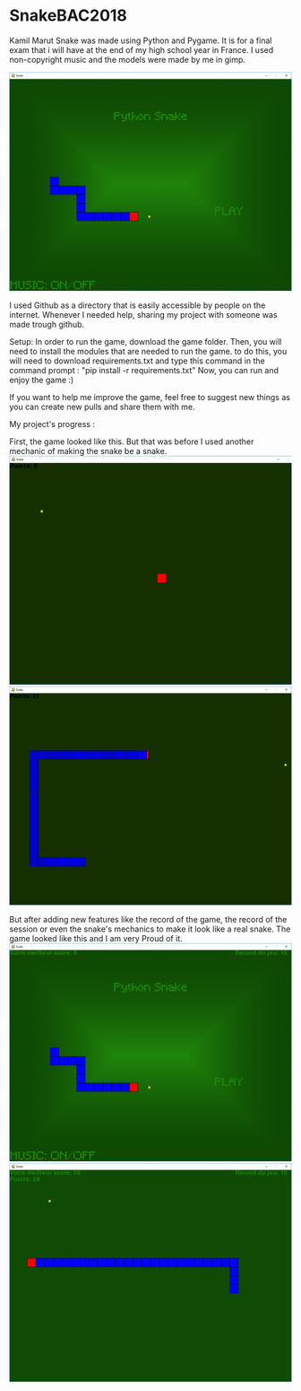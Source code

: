 # SnakeBAC2018
Kamil Marut
Snake was made using Python and Pygame. It is for a final exam that i will have at the end of my high school year in France.
I used non-copyright music and the models were made by me in gimp.

![SnakeBAC2018 screenshot](https://raw.githubusercontent.com/KoloMenek/SnakeBAC2018/master/screenshots/game.png)

I used Github as a directory that is easily accessible by people on the internet. Whenever I needed help, sharing my project with someone was made trough github.


Setup:
In order to run the game, download the game folder. Then, you will need to install the modules that are needed to run the game. to do this, you will need to download requirements.txt and type this command in the command prompt : "pip install -r requirements.txt"
Now, you can run and enjoy the game :)

If you want to help me improve the game, feel free to suggest new things as you can create new pulls and share them with me.

My project's progress : 

First, the game looked like this. But that was before I used another mechanic of making the snake be a snake.
![SnakeBAC2018 screenshot](https://raw.githubusercontent.com/KoloMenek/SnakeBAC2018/master/screenshots/Image%202.png)
![SnakeBAC2018 screenshot](https://raw.githubusercontent.com/KoloMenek/SnakeBAC2018/master/screenshots/Image%203.png)

But after adding new features like the record of the game, the record of the session or even the snake's mechanics to make it look like a real snake. The game looked like this and I am very Proud of it.
![SnakeBAC2018 screenshot](https://raw.githubusercontent.com/KoloMenek/SnakeBAC2018/master/screenshots/Image%204.png)
![SnakeBAC2018 screenshot](https://raw.githubusercontent.com/KoloMenek/SnakeBAC2018/master/screenshots/Image%205.png)
